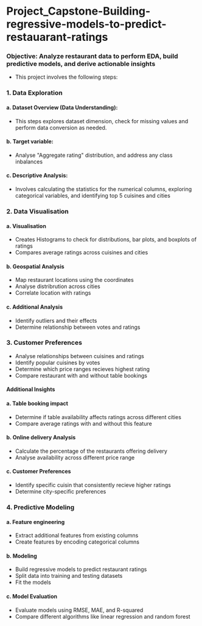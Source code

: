 # Project_Capstone-Building-regressive-models-to-predict-restauarant-ratings
### Objective: Analyze restaurant data to perform EDA, build predictive models, and derive actionable insights
- This project involves the following steps:
### 1. Data Exploration
#### a. Dataset Overview (Data Understanding):
- This steps explores dataset dimension, check for missing values and perform data conversion as needed.
#### b. Target variable:
- Analyse "Aggregate rating" distribution, and address any class inbalances
#### c. Descriptive Analysis:
- Involves calculating the statistics for the numerical columns, exploring categorical variables, and identifying top 5 cuisines and cities
### 2. Data Visualisation
#### a. Visualisation
- Creates Histograms to check for distributions, bar plots, and boxplots of ratings
- Compares average ratings across cuisines and cities
#### b. Geospatial Analysis
- Map restaurant locations using the coordinates
- Analyse distribrution across cities
- Correlate location with ratings
#### c. Additional Analysis
- Identify outliers and their effects
- Determine relationship between votes and ratings
### 3. Customer Preferences
- Analyse relationships between cuisines and ratings
- Identify popular cuisines by votes
- Determine which price ranges recieves highest rating
- Compare restaurant with and without table bookings
#### Additional Insights
#### a. Table booking impact
- Determine if table availability affects ratings across different cities
- Compare average ratings with and without this feature
#### b. Online delivery Analysis
- Calculate the percentage of the restaurants offering delivery
- Analyse availability across different price range
#### c. Customer Preferences
- Identify specific cuisin that consistently recieve higher ratings
- Determine city-specific preferences
### 4. Predictive Modeling
#### a. Feature engineering
- Extract additional features from existing columns
- Create features by encoding categorical columns
#### b. Modeling
- Build regressive models to predict restaurant ratings
- Split data into training and testing datasets
- Fit the models
#### c. Model Evaluation
- Evaluate models using RMSE, MAE, and R-squared
- Compare different algorithms like linear regression and random forest
